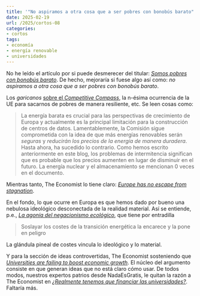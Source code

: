 ```yaml
---
title: '"No aspiramos a otra cosa que a ser pobres con bonobús barato" y otros enlaces sobre la agonía económica de Europa'
date: 2025-02-19
url: /2025/cortos-08
categories:
- cortos
tags:
- economía
- energía renovable
- universidades
---
```


No he leído el artículo por si puede desmerecer del titular: [_Somos pobres con bonobús barato_](https://elpais.com/opinion/2025-02-07/somos-pobres-con-bonobus-barato.html). De hecho, mejoraría si fuese algo así como: _no aspiramos a otra cosa que a ser pobres con bonobús barato_.

Los _garicanos_ [sobre el _Competitive Compass_](https://www.siliconcontinent.com/p/20-thoughts-on-the-competitiveness), la n-ésima ocurrencia de la UE para sacarnos de pobres de manera resiliente, etc. Se leen cosas como:

> La energía barata es crucial para las perspectivas de crecimiento de Europa y actualmente es la principal limitación para la construcción de centros de datos. Lamentablemente, la Comisión sigue comprometida con la idea de que más energías renovables serán _seguras_ y _reducirán los precios de la energía de manera duradera_. Hasta ahora, ha sucedido lo contrario. Como hemos escrito anteriormente en este blog, los problemas de intermitencia significan que es probable que los precios aumenten en lugar de disminuir en el futuro. La energía nuclear y el almacenamiento se mencionan 0 veces en el documento.

Mientras tanto, The Economist lo tiene claro: [_Europe has no escape from stagnation_](https://www.economist.com/finance-and-economics/2025/02/06/europe-has-no-escape-from-stagnation).

En el fondo, lo que ocurre en Europa es que hemos dado por bueno una nebulosa ideológico desconectada de la realidad material. Así se entiende, p.e., [_La agonía del negacionismo ecológico_](https://theobjective.com/elsubjetivo/opinion/2025-02-09/agonia-negacionismo-ecologico-benito-arrunada/), que tiene por entradilla

> Soslayar los costes de la transición energética la encarece y la pone en peligro

La glándula pineal de costes vincula lo ideológico y lo material.

Y para la sección de ideas controvertidas, The Economist sosteniendo que [_Universities are failing to boost economic growth_](https://www.economist.com/finance-and-economics/2024/02/05/universities-are-failing-to-boost-economic-growth). El núcleo del argumento consiste en que generan ideas que no está claro cómo usar. De todos modos, nuestros expertos patrios desde NadaEsGratis, le quitan la razón a The Economist en [_¿Realmente tenemos que financiar las universidades?_](https://nadaesgratis.es/cabrales/realmente-tenemos-que-financiar-las-universidades). Faltaría más.